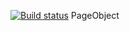 [![Build status](https://ci.appveyor.com/api/projects/status/nb9lbgsrqlveggbb?svg=true)](https://ci.appveyor.com/project/amaslov-QA/pageobjectbdd)
PageObject